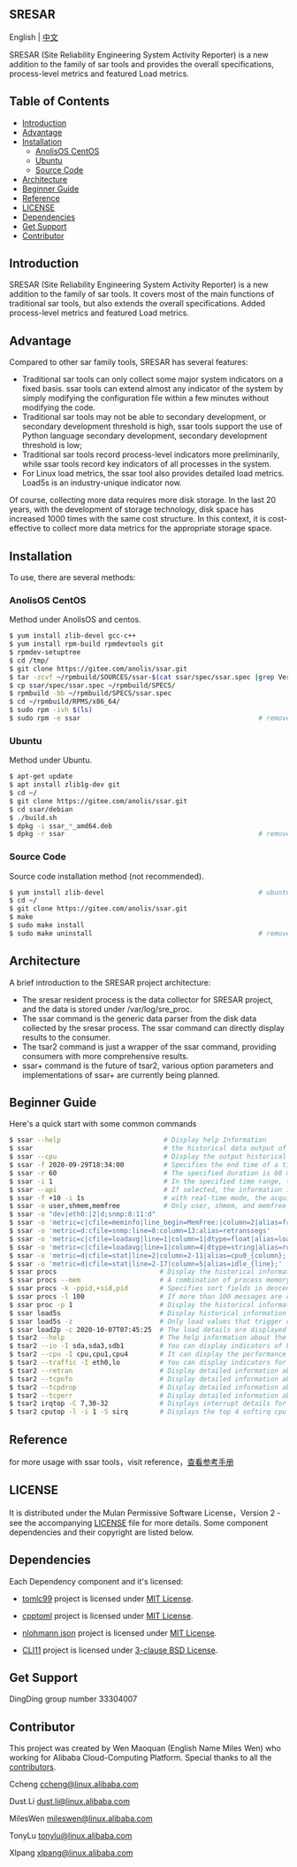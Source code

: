 ## SRESAR

English | [中文](README_zh-cn.md)

SRESAR (Site Reliability Engineering System Activity Reporter) is a new addition to the family of sar tools and provides the overall specifications, process-level metrics and featured Load metrics.

## Table of Contents

* [Introduction](#introduction)
* [Advantage](#advantage)
* [Installation](#installation)
  * [AnolisOS CentOS](#anolisos-centos)
  * [Ubuntu](#other-parsers)  
  * [Source Code](#source-code)
* [Architecture](#architecture)
* [Beginner Guide](#beginner-guide)
* [Reference](#feference)
* [LICENSE](#license)
* [Dependencies](#dependencies)
* [Get Support](#get-support)
* [Contributor](#contributor)

## Introduction

SRESAR (Site Reliability Engineering System Activity Reporter) is a new addition to the family of sar tools. It covers most of the main functions of traditional sar tools, but also extends the overall specifications. Added process-level metrics and featured Load metrics.

## Advantage

Compared to other sar family tools, SRESAR has several features:

* Traditional sar tools can only collect some major system indicators on a fixed basis. ssar tools can extend almost any indicator of the system by simply modifying the configuration file within a few minutes without modifying the code.
* Traditional sar tools may not be able to secondary development, or secondary development threshold is high, ssar tools support the use of Python language secondary development, secondary development threshold is low;
* Traditional sar tools record process-level indicators more preliminarily, while ssar tools record key indicators of all processes in the system.
* For Linux load metrics, the ssar tool also provides detailed load metrics. Load5s is an industry-unique indicator now.

Of course, collecting more data requires more disk storage. In the last 20 years, with the development of storage technology, disk space has increased 1000 times with the same cost structure. In this context, it is cost-effective to collect more data metrics for the appropriate storage space.

## Installation

To use, there are several methods:

### AnolisOS CentOS

Method under AnolisOS and centos.

```bash
$ yum install zlib-devel gcc-c++
$ yum install rpm-build rpmdevtools git
$ rpmdev-setuptree
$ cd /tmp/
$ git clone https://gitee.com/anolis/ssar.git
$ tar -zcvf ~/rpmbuild/SOURCES/ssar-$(cat ssar/spec/ssar.spec |grep Version |awk '{print $2}').tar.gz ssar
$ cp ssar/spec/ssar.spec ~/rpmbuild/SPECS/
$ rpmbuild -bb ~/rpmbuild/SPECS/ssar.spec 
$ cd ~/rpmbuild/RPMS/x86_64/
$ sudo rpm -ivh $(ls)
$ sudo rpm -e ssar                                             # remove package
```

### Ubuntu

Method under Ubuntu.

```bash
$ apt-get update
$ apt install zlib1g-dev git
$ cd ~/
$ git clone https://gitee.com/anolis/ssar.git
$ cd ssar/debian
$ ./build.sh
$ dpkg -i ssar_*_amd64.deb
$ dpkg -r ssar                                                 # remove package
```

### Source Code

Source code installation method (not recommended).

```bash
$ yum install zlib-devel                                       # ubuntu need zlib1g-dev
$ cd ~/
$ git clone https://gitee.com/anolis/ssar.git
$ make 
$ sudo make install
$ sudo make uninstall                                          # remove                                   
```

## Architecture

A brief introduction to the SRESAR project architecture:

* The sresar resident process is the data collector for SRESAR project, and the data is stored under /var/log/sre_proc.
* The ssar command is the generic data parser from the disk data collected by the sresar process. The ssar command can directly display results to the consumer.
* The tsar2 command is just a wrapper of the ssar command, providing consumers with more comprehensive results.
* ssar+ command is the future of tsar2, various option parameters and implementations of ssar+ are currently being planned.

## Beginner Guide

Here's a quick start with some common commands

```bash
$ ssar --help                          # Display help Information
$ ssar                                 # the historical data output of the default indicator is displayed
$ ssar --cpu                           # Display the output historical data of THE CPU category.
$ ssar -f 2020-09-29T18:34:00          # Specifies the end time of a time interval
$ ssar -r 60                           # The specified duration is 60 minutes. The default value is 300 minutes
$ ssar -i 1                            # In the specified time range, the display accuracy is 1 minute. The default value is 10 minutes
$ ssar --api                           # If selected, the information is output in JSON format
$ ssar -f +10 -i 1s                    # with real-time mode, the acquisition output accuracy is 1 second, the default value is 5 seconds.
$ ssar -o user,shmem,memfree           # Only user, shmem, and memfree indicators are output
$ ssar -o "dev|eth0:|2|d;snmp:8:11:d"                                            # Indicators can be separated by semicolons (;)
$ ssar -o 'metric=c|cfile=meminfo|line_begin=MemFree:|column=2|alias=free'       # Take the value of MemFree from memInfo and name it free
$ ssar -o 'metric=d:cfile=snmp:line=8:column=13:alias=retranssegs'               # Take the difference between the values in line 8 and column 13 in snmp
$ ssar -o 'metric=c|cfile=loadavg|line=1|column=1|dtype=float|alias=load1'       # Get the load1 data of type float
$ ssar -o 'metric=c|cfile=loadavg|line=1|column=4|dtype=string|alias=runq_plit'  # Get string information like 2/1251
$ ssar -o 'metric=d|cfile=stat|line=2|column=2-11|alias=cpu0_{column};'          # Displays data for columns 2 through 11 of CPU0
$ ssar -o 'metric=d|cfile=stat|line=2-17|column=5|alias=idle_{line};'            # Display idle data for cpu0 through CPU15
$ ssar procs                          # Display the historical information about the process indicator
$ ssar procs --mem                    # A combination of process memory indicators
$ ssar procs -k -ppid,+sid,pid        # Specifies sort fields in descending order by ppid, ascending order by sid, and ascending order by pid (built-in)
$ ssar procs -l 100                   # If more than 100 messages are displayed, only 100 results are displayed
$ ssar proc -p 1                      # Display the historical information about the process whose pid is 1.
$ ssar load5s                         # Display historical information about load of the server
$ ssar load5s -z                      # Only load values that trigger details collection are displayed
$ ssar load2p -c 2020-10-07T07:45:25  # The load details are displayed
$ tsar2 --help                        # The help information about the tsar2 wrapper is displayed
$ tsar2 --io -I sda,sda3,sdb1         # You can display indicators of both the sda disk and the sda3 partition
$ tsar2 --cpu -I cpu,cpu1,cpu4        # It can display the performance indicators of both the entire CPU and a single CPU
$ tsar2 --traffic -I eth0,lo          # You can display indicators for both eth0 and lo
$ tsar2 --retran                      # Display detailed information about TCP retransmission
$ tsar2 --tcpofo                      # Display detailed information about Tcp Out-Of-Order
$ tsar2 --tcpdrop                     # Display detailed information about Tcp Drop
$ tsar2 --tcperr                      # Display detailed information about Tcp Err
$ tsar2 irqtop -C 7,30-32             # Displays interrupt details for cpus 7 and 30 through 32
$ tsar2 cputop -l -i 1 -S sirq        # Displays the top 4 softirq cpu usage of all cpu
```

## Reference

for more usage with ssar tools，visit reference，[查看参考手册](./README_zh-cn.md)

## LICENSE

It is distributed under the Mulan Permissive Software License，Version 2 - see the accompanying [LICENSE](./LICENSE) file for more details.  Some  component  dependencies and their copyright are listed below.

## Dependencies

Each Dependency component and it's licensed:

* [tomlc99][tomlc99] project is licensed under [MIT License](https://github.com/cktan/tomlc99/blob/master/LICENSE).

* [cpptoml](https://github.com/skystrife/cpptoml.git) project is licensed under [MIT License](https://github.com/skystrife/cpptoml/blob/master/LICENSE).

* [nlohmann json](https://github.com/nlohmann/json.git) project is licensed under [MIT License](https://github.com/nlohmann/json/blob/develop/LICENSE.MIT).

* [CLI11](https://github.com/CLIUtils/CLI11.git) project is licensed under [3-clause BSD License](https://github.com/CLIUtils/CLI11/blob/master/LICENSE).

## Get Support 

DingDing group number 33304007

## Contributor

This project was created by Wen Maoquan (English Name Miles Wen) who working for Alibaba Cloud-Computing Platform. Special thanks to all the [contributors](./CONTRIBUTOR).

Ccheng   <ccheng@linux.alibaba.com>

Dust.Li  <dust.li@linux.alibaba.com>

MilesWen <mileswen@linux.alibaba.com>

TonyLu   <tonylu@linux.alibaba.com>

Xlpang   <xlpang@linux.alibaba.com>

[tomlc99]: https://github.com/cktan/tomlc99.git
